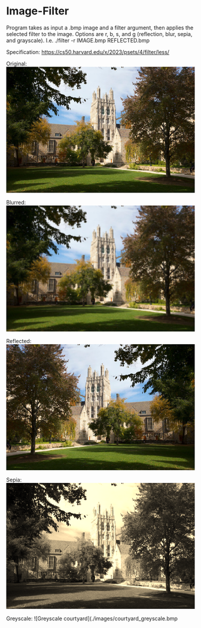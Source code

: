 # Image-Filter
Program takes as input a .bmp image and a filter argument, then applies the selected filter to the image. Options are r, b, s, and g (reflection, blur, sepia, and grayscale). I.e. ./filter -r IMAGE.bmp REFLECTED.bmp

Specification: https://cs50.harvard.edu/x/2023/psets/4/filter/less/

Original:
![Courtyard](./images/courtyard.bmp)

Blurred:
![Blurred courtyard](./images/courtyard_blurred.bmp)

Reflected:
![Reflected courtyard](./images/courtyard_reflected.bmp)

Sepia:
![Sepia courtyard](./images/courtyard_sepia.bmp)

Greyscale:
![Greyscale courtyard](./images/courtyard_greyscale.bmp
